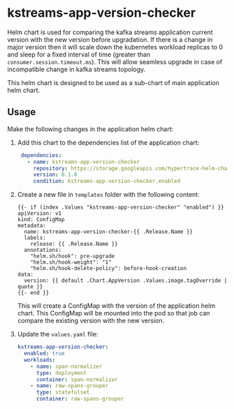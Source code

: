 # kstreams-app-version-checker
Helm chart is used for comparing the kafka streams application current version with the new version before upgradation. If there is a change in major version then it will scale down the kubernetes workload replicas to 0 and sleep for a fixed interval of time (greater than `consumer.session.timeout.ms`). This will allow seamless upgrade in case of incompatible change in kafka streams topology.  

This helm chart is designed to be used as a sub-chart of main application helm chart.

## Usage
Make the following changes in the application helm chart:

1. Add this chart to the dependencies list of the application chart:
   ```yaml
    dependencies:
      - name: kstreams-app-version-checker
        repository: https://storage.googleapis.com/hypertrace-helm-charts
        version: 0.1.0
        condition: kstreams-app-version-checker.enabled
   ```

2. Create a new file in `templates` folder with the following content:
   ```
   {{- if (index .Values "kstreams-app-version-checker" "enabled") }}
   apiVersion: v1
   kind: ConfigMap
   metadata:
     name: kstreams-app-version-checker-{{ .Release.Name }}
     labels:
       release: {{ .Release.Name }}
     annotations:
       "helm.sh/hook": pre-upgrade
       "helm.sh/hook-weight": "1"
       "helm.sh/hook-delete-policy": before-hook-creation
   data:
     version: {{ default .Chart.AppVersion .Values.image.tagOverride | quote }}
   {{- end }}
   ```
   This will create a ConfigMap with the version of the application helm chart. This ConfigMap will be mounted into the pod so that job can compare the existing version with the new version.

3. Update the `values.yaml` file:
   ```yaml
   kstreams-app-version-checker:
     enabled: true
     workloads:
       - name: span-normalizer
         type: deployment
         container: span-normalizer
       - name: raw-spans-grouper
         type: statefulset
         container: raw-spans-grouper
   ```
